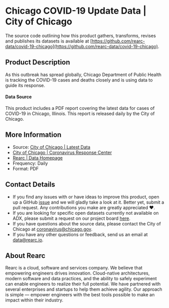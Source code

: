 # Chicago COVID-19 Update Data | City of Chicago

The source code outlining how this product gathers, transforms, revises and publishes its datasets is available at [https://github.com/rearc-data/covid-19-chicago](https://github.com/rearc-data/covid-19-chicago).

## Product Description
As this outbreak has spread globally, Chicago Department of Public Health is tracking the COVID-19 cases and deaths closely and is using data to guide its response.

#### Data Source
This product includes a PDF report covering the latest data for cases of COVID-19 in Chicago, Illinois. This report is released daily by the City of Chicago.

## More Information
- Source: [City of Chicago | Latest Data](https://www.chicago.gov/city/en/sites/covid-19/home/latest-data.html)
- [City of Chicago | Coronavirus Response Center](https://www.chicago.gov/city/en/sites/covid-19/home.html)
- [Rearc | Data Homepage](https://www.rearc.io/data/)
- Frequency: Daily
- Format: PDF

## Contact Details
- If you find any issues with or have ideas to improve this product, open up a GitHub [issue](https://github.com/rearc-data/covid-19-chicago/issues) and we will gladly take a look at it. Better yet, submit a pull request. Any contributions you make are greatly appreciated :heart:.
- If you are looking for specific open datasets currently not available on ADX, please submit a request on our project board [here](https://github.com/rearc-data/covid-datasets-aws-data-exchange/projects/1).
- If you have questions about the source data, please contact the City of Chicago at coronavirus@chicago.gov.
- If you have any other questions or feedback, send us an email at data@rearc.io.

## About Rearc
Rearc is a cloud, software and services company. We believe that empowering engineers drives innovation. Cloud-native architectures, modern software and data practices, and the ability to safely experiment can enable engineers to realize their full potential. We have partnered with several enterprises and startups to help them achieve agility. Our approach is simple — empower engineers with the best tools possible to make an impact within their industry.
